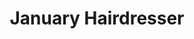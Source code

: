---
title: "January Hairdresser"
url: /mossel-bay-local-municipality/january-hairdresser/
shop: Friseur
---